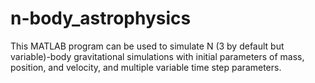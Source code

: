# n-body_astrophysics
This MATLAB program can be used to simulate N (3 by default but variable)-body gravitational simulations with initial parameters of mass, position, and velocity, and multiple variable time step parameters.

